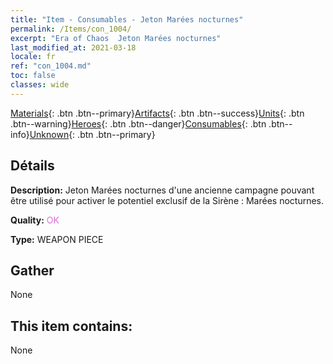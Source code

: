 ```yaml
---
title: "Item - Consumables - Jeton Marées nocturnes"
permalink: /Items/con_1004/
excerpt: "Era of Chaos  Jeton Marées nocturnes"
last_modified_at: 2021-03-18
locale: fr
ref: "con_1004.md"
toc: false
classes: wide
---
```

 [Materials](/fr/Items/){: .btn .btn--primary}[Artifacts](/fr/Items/Artifacts/){: .btn .btn--success}[Units](/fr/Items/Units/){: .btn .btn--warning}[Heroes](/fr/Items/Heroes/){: .btn .btn--danger}[Consumables](/fr/Items/Consumables/){: .btn .btn--info}[Unknown](/fr/Items/Unknown/){: .btn .btn--primary}

## Détails
 **Description:** Jeton Marées nocturnes d'une ancienne campagne pouvant être utilisé pour activer le potentiel exclusif de la Sirène : Marées nocturnes.

 **Quality:** <span style="color: #DA70D6">OK</span>

 **Type:** WEAPON PIECE

## Gather

  None

## This item contains:

  None

